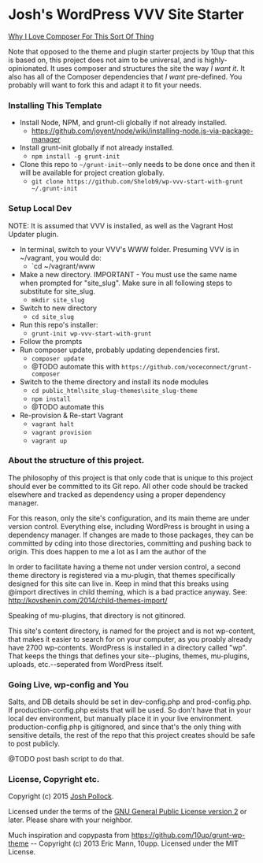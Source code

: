 Josh's WordPress VVV Site Starter
================================

[Why I Love Composer For This Sort Of Thing](http://joshpress.net/blog/using-composer-increase-wordpress-development-powers/)

Note that opposed to the theme and plugin starter projects by 10up that this is based on, this project does not aim to be universal, and is highly-opinionated. It uses composer and structures the site the way *I want it*. It also has all of the Composer dependencies that *I want* pre-defined. You probably will want to fork this and adapt it to fit your needs.

### Installing This Template
* Install Node, NPM, and grunt-cli globally if not already installed.
    * https://github.com/joyent/node/wiki/installing-node.js-via-package-manager
* Install grunt-init globally if not already installed.
    * `npm install -g grunt-init`
* Clone this repo to `~/grunt-init`--only needs to be done once and then it will be available for project creation globally.
    * `git clone https://github.com/Shelob9/wp-vvv-start-with-grunt ~/.grunt-init`
    
### Setup Local Dev
NOTE: It is assumed that VVV is installed, as well as the Vagrant Host Updater plugin.

* In terminal, switch to your VVV's WWW folder. Presuming VVV is in ~/vagrant, you would do:
    * `cd ~/vagrant/www
* Make a new directory. IMPORTANT - You must use the same name when prompted for "site_slug". Make sure in all following steps to substitute for site_slug.
    * `mkdir site_slug`
* Switch to new directory
    * `cd site_slug`
* Run this repo's installer:
    * `grunt-init wp-vvv-start-with-grunt`
* Follow the prompts
* Run composer update, probably updating dependencies first.
    * `composer update`
    * @TODO automate this with `https://github.com/voceconnect/grunt-composer`
* Switch to the theme directory and install its node modules
    * `cd public_html\site_slug-themes\site_slug-theme`
    * `npm install`
    * @TODO automate this
* Re-provision & Re-start Vagrant
    * `vagrant halt`
    * `vagrant provision`
    * `vagrant up`
    
### About the structure of this project.
The philosophy of this project is that only code that is unique to this project should ever be committed to its Git repo. All other code should be tracked elsewhere and tracked as dependency using a proper dependency manager.

For this reason, only the site's configuration, and its main theme are under version control. Everything else, including WordPress is brought in using a dependency manager. If changes are made to those packages, they can be committed by cding into those directories, committing and pushing back to origin. This does happen to me a lot as I am the author of the

In order to facilitate having a theme not under version control, a second theme directory is registered via a mu-plugin, that themes specifically designed for this site can live in. Keep in mind that this breaks using @import directives in child theming, which is a bad practice anyway. See: http://kovshenin.com/2014/child-themes-import/

Speaking of mu-plugins, that directory is not gitinored.

This site's content directory, is named for the project and is not wp-content, that makes it easier to search for on your computer, as you proably already have 2700 wp-contents. WordPress is installed in a directory called "wp". That keeps the things that defines your site--plugins, themes, mu-plugins, uploads, etc.--seperated from WordPress itself.

    
### Going Live, wp-config and You
Salts, and DB details should be set in dev-config.php and prod-config.php. If production-config.php exists that will be used. So don't have that in your local dev environment, but manually place it in your live environment. production-config.php is gitignored, and since that's the only thing with sensitive details, the rest of the repo that this project creates should be safe to post publicly.

@TODO post bash script to do that.

### License, Copyright etc.
Copyright (c) 2015 [Josh Pollock](http://JoshPress.net).

Licensed under the terms of the [GNU General Public License version 2](http://www.gnu.org/licenses/gpl-2.0.html) or later. Please share with your neighbor.

Much inspiration and copypasta from https://github.com/10up/grunt-wp-theme -- Copyright (c) 2013 Eric Mann, 10upp. Licensed under the MIT License.

